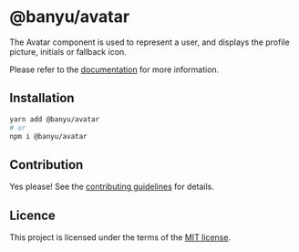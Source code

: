 # @banyu/avatar

The Avatar component is used to represent a user, and displays the profile picture, initials or fallback icon.

Please refer to the [documentation](#) for more information.

## Installation

```sh
yarn add @banyu/avatar
# or
npm i @banyu/avatar
```

## Contribution

Yes please! See the
[contributing guidelines](https://github.com/muhamien/jala-design/blob/master/CONTRIBUTING.md)
for details.

## Licence

This project is licensed under the terms of the
[MIT license](https://github.com/muhamien/jala-design/blob/master/LICENSE).

